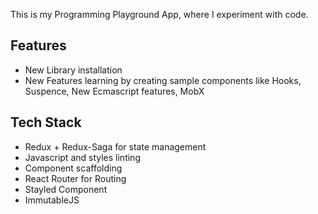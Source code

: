 This is my Programming Playground App, where I experiment with code. 

## Features
* New Library installation
* New Features learning by creating sample components like Hooks, Suspence, New Ecmascript features, MobX

## Tech Stack 
* Redux + Redux-Saga for state management
* Javascript and styles linting
* Component scaffolding
* React Router for Routing
* Stayled Component
* ImmutableJS
